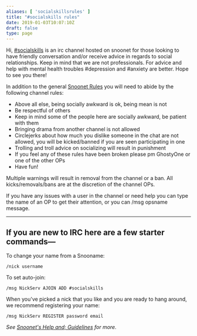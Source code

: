 ```yaml
---
aliases: [ 'socialskillsrules' ]
title: "#socialskills rules"
date: 2019-01-03T10:07:10Z
draft: false
type: page
---
```


Hi, [#socialskills](Webchat.snoonet.org/#socialskills) is an irc channel hosted on snoonet for those looking to have friendly conversation and/or receive advice in regards to social relationships. Keep in mind  that we are not professionals. For advice and help with mental health troubles #depression and #anxiety are better. Hope to see you there!

In addition to the general [Snoonet Rules](/rules) you will need to abide by the following channel rules:

* Above all else, being socially awkward is ok, being mean is not
* Be respectful of others
* Keep in mind some of the people here are socially awkward, be patient with them
* Bringing drama from another channel is not allowed
* Circlejerks about how much you dislike someone in the chat are not allowed, you will be kicked/banned if you are seen participating in one
* Trolling and troll advice on socializing will result in punishment
* If you feel any of these rules have been broken please pm GhostyOne or one of the other OPs
* Have fun!

Multiple warnings will result in removal from the channel or a ban. All kicks/removals/bans are at the discretion of the channel OPs.

If you have any issues with a user in the channel or need help you can type the name of an OP to get their attention, or you can /msg opsname message.

--------

## If you are new to IRC here are a few starter commands—


   To change your name from a Snooname:

    /nick username

To set auto-join:

    /msg NickServ AJOIN ADD #socialskills

When you've picked a nick that you like and you are ready to hang around, we recommend registering your name:

    /msg NickServ REGISTER password email

*See [Snoonet's Help and; Guidelines](/help) for more.*
